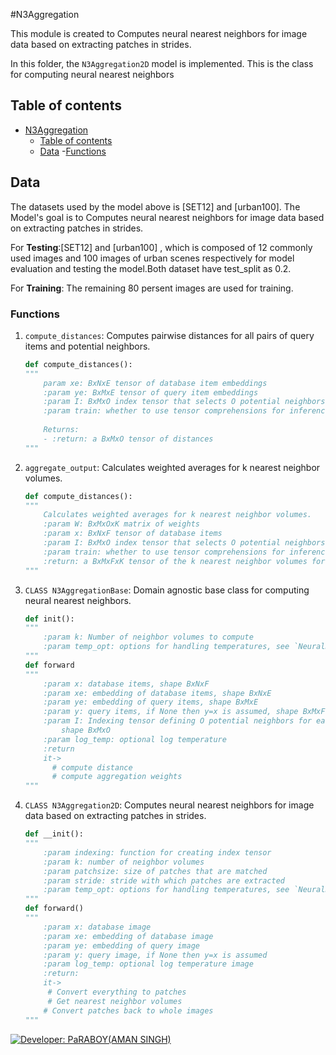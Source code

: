 #N3Aggregation

This module is created to Computes neural nearest neighbors for image data based on extracting patches in strides.


In this folder, the `N3Aggregation2D` model is implemented. This is the  class for computing neural nearest neighbors

## Table of contents

- [N3Aggregation](#dncnn)
    - [Table of contents](#table-of-contents)
    - [Data](#data)
    -[Functions](#Functions)

## Data

The datasets used by the model above is [SET12] and [urban100]. The Model's goal is to  Computes neural nearest neighbors for image data based on extracting patches in strides.

For **Testing**:[SET12] and [urban100] , which is composed of 12 commonly used images and 100 images of urban scenes respectively for model evaluation and testing the model.Both dataset have test_split as 0.2.

For **Training**: The remaining 80 persent images are used for training.

### Functions

1. `compute_distances`:  Computes pairwise distances for all pairs of query items and potential neighbors.
    ```py
    def compute_distances():
    """
        param xe: BxNxE tensor of database item embeddings
        :param ye: BxMxE tensor of query item embeddings
        :param I: BxMxO index tensor that selects O potential neighbors for each item in ye
        :param train: whether to use tensor comprehensions for inference (forward only)
        
        Returns:
        - :return: a BxMxO tensor of distances
    """
    ```
2. `aggregate_output`:  Calculates weighted averages for k nearest neighbor volumes.
    ```py
    def compute_distances():
    """
        Calculates weighted averages for k nearest neighbor volumes.
        :param W: BxMxOxK matrix of weights
        :param x: BxNxF tensor of database items
        :param I: BxMxO index tensor that selects O potential neighbors for each item in ye
        :param train: whether to use tensor comprehensions for inference (forward only)
        :return: a BxMxFxK tensor of the k nearest neighbor volumes for each query item
    """
    ```

3. `CLASS N3AggregationBase`:   Domain agnostic base class for computing neural nearest neighbors.
    ```py
    def init():
    """
        :param k: Number of neighbor volumes to compute
        :param temp_opt: options for handling temperatures, see `NeuralNearestNeighbors`
    """
    def forward
    """
        :param x: database items, shape BxNxF
        :param xe: embedding of database items, shape BxNxE
        :param ye: embedding of query items, shape BxMxE
        :param y: query items, if None then y=x is assumed, shape BxMxF
        :param I: Indexing tensor defining O potential neighbors for each query item
            shape BxMxO
        :param log_temp: optional log temperature
        :return
        it->
          # compute distance
          # compute aggregation weights
    """
    ```
4. `CLASS N3Aggregation2D`:    Computes neural nearest neighbors for image data based on extracting patches
    in strides.
    ```py
    def __init():
    """
        :param indexing: function for creating index tensor
        :param k: number of neighbor volumes
        :param patchsize: size of patches that are matched
        :param stride: stride with which patches are extracted
        :param temp_opt: options for handling temperatures, see `NeuralNearestNeighbors`
    """
    def forward()
    """
        :param x: database image
        :param xe: embedding of database image
        :param ye: embedding of query image
        :param y: query image, if None then y=x is assumed
        :param log_temp: optional log temperature image
        :return:
        it->
         # Convert everything to patches
         # Get nearest neighbor volumes
        # Convert patches back to whole images  
    """ 
    ```


[![Developer: PaRABOY(AMAN SINGH)](https://img.shields.io/badge/Developer-TheProjectsGuy-blue)](https://github.com/ParaB0Y)
